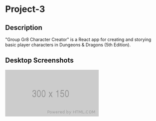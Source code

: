# Project-3

## Description

"Group Gr8 Character Creator" is a React app for creating and storying basic player characters in Dungeons & Dragons (5th Edition).

## Desktop Screenshots

![alt_text](./client/src/assets/images/Desktop.png) <br>

